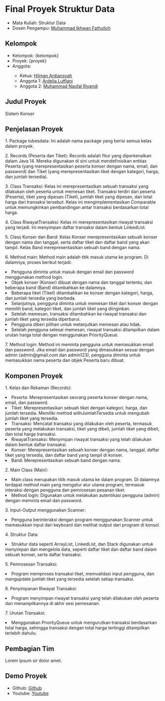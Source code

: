 # Final Proyek Struktur Data
<ul>
  <li>Mata Kuliah: Struktur Data</li>
  <li>Dosen Pengampu: <a href="https://github.com/Muhammad-Ikhwan-Fathulloh">Muhammad Ikhwan Fathulloh</a></li>
</ul>

## Kelompok
<ul>
  <li>Kelompok: {kelompok}</li>
  <li>Proyek: {proyek}</li>
  <li>Anggota:</li>
  <ul>
    <li>Ketua: <a href="">Hilman Ardiansyah</a></li>
    <li>Anggota 1: <a href="">Ardelia Lutfiani</a></li>
    <li>Anggota 2: <a href="">Muhammad Naufal Riyandi</a></li>
  </ul>
</ul>

## Judul Proyek
<p>Sistem Konser</p>

## Penjelasan Proyek
<p>1. Package tubesdata: Ini adalah nama package yang berisi semua kelas dalam proyek.

<p>2. Records (Peserta dan Tiket): Records adalah fitur yang diperkenalkan dalam Java 14. Mereka digunakan di sini untuk mendefinisikan entitas Peserta (yang merepresentasikan peserta konser dengan nama, email, dan password) dan Tiket (yang merepresentasikan tiket dengan kategori, harga, dan jumlah tersedia).</p>

<p>3. Class Transaksi: Kelas ini merepresentasikan sebuah transaksi yang dilakukan oleh peserta untuk memesan tiket. Transaksi terdiri dari peserta (Peserta), tiket yang dipesan (Tiket), jumlah tiket yang dipesan, dan total harga dari transaksi tersebut. Kelas ini mengimplementasikan Comparable untuk memungkinkan pembandingan antar transaksi berdasarkan total harga.</p>

<p>4. Class RiwayatTransaksi: Kelas ini merepresentasikan riwayat transaksi yang terjadi. Ini menyimpan daftar transaksi dalam bentuk LinkedList.</p>

<p>5. Class Konser dan Band: Kelas Konser merepresentasikan sebuah konser dengan nama dan tanggal, serta daftar tiket dan daftar band yang akan tampil. Kelas Band merepresentasikan sebuah band dengan nama.</p>

<p>6. Method main: Method main adalah titik masuk utama ke program. Di dalamnya, proses berikut terjadi:</p>

<li>Pengguna diminta untuk masuk dengan email dan password menggunakan method login.</li>
<li>Objek konser (Konser) dibuat dengan nama dan tanggal tertentu, dan beberapa band (Band) ditambahkan ke dalamnya.</li>
<li>Beberapa tiket (Tiket) ditambahkan ke konser dengan kategori, harga, dan jumlah tersedia yang berbeda.</li>
<li>Selanjutnya, pengguna diminta untuk memesan tiket dari konser dengan memilih band, kategori tiket, dan jumlah tiket yang diinginkan.</li>
<li>Setelah memesan, transaksi ditambahkan ke riwayat transaksi dan jumlah tiket yang tersedia diperbarui.</li>
<li>Pengguna diberi pilihan untuk melanjutkan memesan atau tidak.</li>
<li>Setelah pengguna selesai memesan, riwayat transaksi ditampilkan dalam urutan harga total dengan menggunakan PriorityQueue.
<p>7. Method login: Method ini meminta pengguna untuk memasukkan email dan password. Jika email dan password yang dimasukkan sesuai dengan admin (admin@gmail.com dan admin123), pengguna diminta untuk memasukkan nama peserta dan objek Peserta baru dibuat.</li></p></p>

## Komponen Proyek
<p>1. Kelas dan Rekaman (Records):

<li>Peserta: Merepresentasikan seorang peserta konser dengan nama, email, dan password.</li>
<li>Tiket: Merepresentasikan sebuah tiket dengan kategori, harga, dan jumlah tersedia. Memiliki method withJumlahTersedia untuk mengubah jumlah tiket yang tersedia.</li>
<li>Transaksi: Mencatat transaksi yang dilakukan oleh peserta, termasuk peserta yang melakukan transaksi, tiket yang dibeli, jumlah tiket yang dibeli, dan total harga transaksi.</li>
<li>RiwayatTransaksi: Menyimpan riwayat transaksi yang telah dilakukan dalam bentuk daftar transaksi.</li>
<li>Konser: Merepresentasikan sebuah konser dengan nama, tanggal, daftar tiket yang tersedia, dan daftar band yang tampil di konser.</li>
<li>Band: Merepresentasikan sebuah band dengan nama. </li></p>

<p>2. Main Class (Main):</p>
<li>Main class merupakan titik masuk utama ke dalam program. Di dalamnya terdapat method main yang mengatur alur utama program, termasuk interaksi dengan pengguna dan pemrosesan pesanan tiket.</li>
<li>Method login: Digunakan untuk melakukan autentikasi pengguna (admin) dengan meminta email dan password.</li>

<p>3. Input-Output menggunakan Scanner:</p>
<li>Pengguna berinteraksi dengan program menggunakan Scanner untuk memasukkan input dari keyboard dan melihat output dari program di konsol.</li>

<p>4. Struktur Data:</p>
<li>Struktur data seperti ArrayList, LinkedList, dan Stack digunakan untuk menyimpan dan mengelola data, seperti daftar tiket dan daftar band dalam sebuah konser, serta daftar transaksi.</li>

<p>5. Pemrosesan Transaksi:</p>
<li>Program memproses transaksi tiket, memvalidasi input pengguna, dan mengupdate jumlah tiket yang tersedia setelah setiap transaksi.</li>

<p>6. Penyimpanan Riwayat Transaksi:</p>
<li>Program menyimpan riwayat transaksi yang telah dilakukan oleh peserta dan menampilkannya di akhir sesi pemesanan.</li>

<p>7. Urutan Transaksi:</p>
<li>Menggunakan PriorityQueue untuk mengurutkan transaksi berdasarkan total harga, sehingga transaksi dengan total harga tertinggi ditampilkan terlebih dahulu.</li>
</p>

## Pembagian Tim
<p>Lorem ipsum sir dolor amet.</p>

## Demo Proyek
<ul>
  <li>Github: <a href="">Github</a></li>
  <li>Youtube: <a href="">Youtube</a></li>
</ul>
